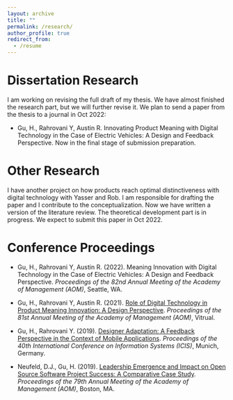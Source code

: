 ```yaml
---
layout: archive
title: ""
permalink: /research/
author_profile: true
redirect_from:
  - /resume
---
```



Dissertation Research 
======
I am working on revising the full draft of my thesis. We have almost finished the research part, but we will further revise it. We plan to send a paper from the thesis to a journal in Oct 2022:
* Gu, H., Rahrovani Y, Austin R. Innovating Product Meaning with Digital Technology in the Case of Electric Vehicles: A Design and Feedback Perspective. Now in the final stage of submission preparation.



  

Other Research 
======
I have another project on how products reach optimal distinctiveness with digital technology with Yasser and Rob. I am responsible for drafting the paper and I contribute to the conceptualization. Now we have written a version of the literature review. The theoretical development part is in progress. We expect to submit this paper in Oct 2022. 



Conference Proceedings 
======
* Gu, H., Rahrovani Y, Austin R. (2022). Meaning Innovation with Digital Technology in the Case of
Electric Vehicles: A Design and Feedback Perspective. *Proceedings of the 82nd Annual Meeting of the
Academy of Management (AOM)*, Seattle, WA.

* Gu, H., Rahrovani Y, Austin R. (2021). [Role of Digital Technology in Product Meaning Innovation: A Design Perspective](https://journals.aom.org/doi/abs/10.5465/AMBPP.2021.11891abstract). *Proceedings of the 81st Annual Meeting of the Academy of Management (AOM)*, Vitrual.

* Gu, H., Rahrovani Y. (2019). [Designer Adaptation: A Feedback Perspective in the Context of Mobile Applications](https://aisel.aisnet.org/icis2019/mobile_iot/mobile_iot/1/). *Proceedings of the 40th International Conference on Information Systems (ICIS)*, Munich, Germany.

* Neufeld, D.J., Gu, H. (2019). [Leadership Emergence and Impact on Open Source Software Project Success: A Comparative Case Study](https://journals.aom.org/doi/abs/10.5465/AMBPP.2019.11698abstract). *Proceedings of the 79th Annual Meeting of the Academy of Management (AOM)*, Boston, MA.


